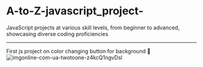 # A-to-Z-javascript_project-
JavaScript projects at various skill levels, from beginner to advanced, showcasing diverse coding proficiencies

------------------------------------------------------------------------------------------------------------------------------------------------------------------------------------------------------------------------------------------------------------
First js project on color changing button for background 🎨
![imgonline-com-ua-twotoone-z4kcQ1ngvDsl](https://github.com/amanpinjar/A-to-Z-javascript_project-/assets/40684802/3ade23e6-3495-4df1-a65c-2d2a6501823c)
